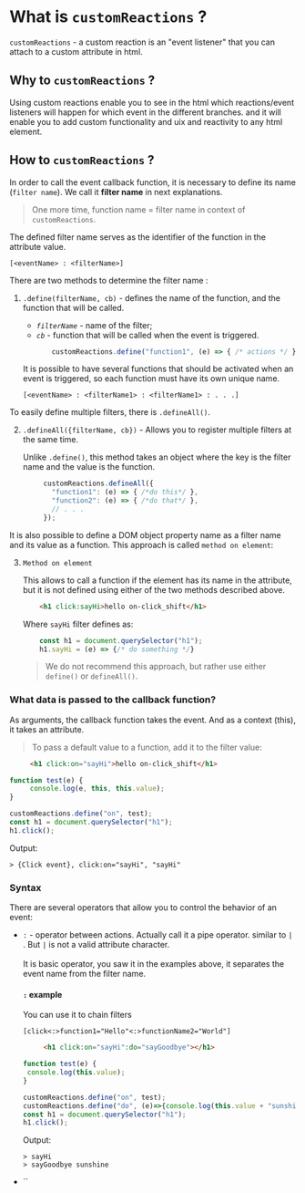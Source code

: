 # What is `customReactions` ?

`customReactions` - a custom reaction is an "event listener" that you can attach to a custom attribute in html.

## Why to `customReactions` ?

Using custom reactions enable you to see in the html which reactions/event listeners will happen for which event in the different branches. and it will enable you to add custom functionality and uix and reactivity to any html element.

## How to `customReactions` ?

In order to call the event callback function, it is necessary to define its name (`filter name`). We call it **filter
name** in next explanations.

> One more time, function name = filter name in context of `customReactions`.

The defined filter name serves as the identifier of the function in the attribute value.

```[<eventName> : <filterName>]```

There are two methods to determine the filter name :

1. `.define(filterName, cb)` - defines the name of the function, and the function that will be called.

    * _`filterName`_  - name of the filter;
    * _`cb`_  - function that will be called when the event is triggered.

     ```javascript
            customReactions.define("function1", (e) => { /* actions */ });
     ```

    It is possible to have several functions that should be activated when an event is triggered, so each function must have
its own unique name.

    ```[<eventName> : <filterName1> : <filterName1> : . . .]```


To easily define multiple filters, there is `.defineAll()`.


2. `.defineAll({filterName, cb})` - Allows you to register multiple filters at the same time.

    Unlike `.define()`, this method takes an object where the key is the filter name and the value is the function.

   ```javascript
        customReactions.defineAll({
          "function1": (e) => { /*do this*/ },
          "function2": (e) => { /*do that*/ },
          // . . .
        });
    ```

It is also possible to define a DOM object property name as a filter name and its value as a function. This approach is called `method on element`:

3. `Method on element`
   
    This allows to call a function if the element has its name in the attribute, but it is not defined using either of the
   two methods described above.

    ```html
        <h1 click:sayHi>hello on-click_shift</h1>
      ```
    Where `sayHi` filter defines as:

    ```javascript
        const h1 = document.querySelector("h1");
        h1.sayHi = (e) => {/* do something */}
    ```

    > We do not recommend this approach, but rather use either `define()` or `defineAll()`.
   
### What data is passed to the callback function?
 
As arguments, the callback function takes the event. And as a context (this), it takes an attribute.

> To pass a default value to a function, add it to the filter value:

   ```html
        <h1 click:on="sayHi">hello on-click_shift</h1>
   ```

```javascript
function test(e) {
     console.log(e, this, this.value);
}

customReactions.define("on", test);
const h1 = document.querySelector("h1");
h1.click();
```
Output:
```
> {Click event}, click:on="sayHi", "sayHi"
```

### Syntax 

There are several operators that allow you to control the behavior of an event:

* `:` - operator between actions. Actually call it a pipe operator. similar to  `|` . But `|` is not a valid attribute character.
   <br>
   <br>
   It is basic operator, you saw it in the examples above, it separates the event name from the filter name.

   #### `:` example 

     You can use it to chain filters

    ```[click<:>function1="Hello"<:>functionName2="World"]```

   ```html
        <h1 click:on="sayHi":do="sayGoodbye"></h1>
   ```
 
    ```javascript
    function test(e) {
     console.log(this.value);
    }

    customReactions.define("on", test);
    customReactions.define("do", (e)=>{console.log(this.value + "sunshine")});
    const h1 = document.querySelector("h1");
    h1.click();
     ```
    Output:
    ```
    > sayHi
    > sayGoodbye sunshine 
    ```

* ``